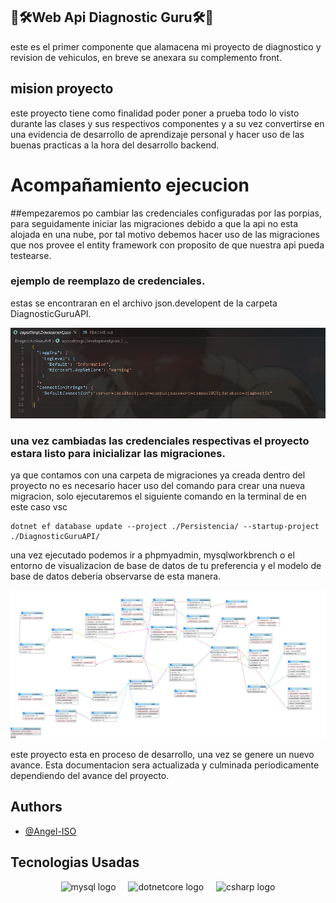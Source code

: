 
## 🚗🛠️Web Api Diagnostic Guru🛠️🚗

este es el primer componente que alamacena mi proyecto de  diagnostico y revision de vehiculos, en breve se anexara su complemento front.


## mision proyecto

este proyecto tiene como finalidad poder poner a prueba todo lo visto durante las clases y sus respectivos componentes y a su vez convertirse en una evidencia de desarrollo de aprendizaje personal y hacer uso de las buenas practicas a la hora del desarrollo backend.

# Acompañamiento ejecucion

##empezaremos po cambiar las credenciales configuradas por las porpias, para seguidamente iniciar las migraciones debido a que la api no esta alojada en una nube,  por tal motivo debemos hacer uso de las migraciones que nos provee el entity framework con proposito de que nuestra api pueda testearse.

### ejemplo de reemplazo de credenciales.

estas se encontraran en el archivo json.developent de la carpeta DiagnosticGuruAPI.


![ejemplo: ](/Media/CredencialesDb.PNG)



### una vez cambiadas las credenciales respectivas el proyecto estara listo para inicializar las migraciones.

ya que contamos con una carpeta de migraciones ya creada dentro del proyecto no es necesario hacer uso del comando para crear una nueva migracion, solo ejecutaremos el siguiente comando en la terminal de en este caso vsc

```
dotnet ef database update --project ./Persistencia/ --startup-project ./DiagnosticGuruAPI/
```
una vez ejecutado podemos ir a phpmyadmin, mysqlworkbrench o el entorno de visualizacion de base de datos de tu preferencia y el modelo de base de datos deberia observarse de esta manera. 



![ejemplo: ](/Media/diagramadb.jpg)





este proyecto esta en proceso de desarrollo, una vez se genere un nuevo avance. Esta documentacion sera actualizada y culminada periodicamente dependiendo del avance del proyecto.

## Authors

- [@Angel-ISO](https://www.github.com/Angel-ISO)

## Tecnologias Usadas

<div align="center">
  <img src="https://cdn.jsdelivr.net/gh/devicons/devicon/icons/mysql/mysql-original.svg" height="40" alt="mysql logo"  />
  <img width="12" />
  <img src="https://cdn.jsdelivr.net/gh/devicons/devicon/icons/dotnetcore/dotnetcore-original.svg" height="40" alt="dotnetcore logo"  />
  <img width="12" />
  <img src="https://cdn.jsdelivr.net/gh/devicons/devicon/icons/csharp/csharp-original.svg" height="40" alt="csharp logo"  />
</div>



